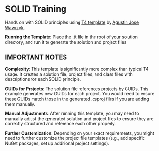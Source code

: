 # SOLID Training
Hands on with SOLID principles using [T4 template](https://learn.microsoft.com/en-us/visualstudio/modeling/code-generation-and-t4-text-templates?view=vs-2022) by [Agustin Jose Wawrzyk](https://www.linkedin.com/in/agustinjosew/).

**Running the Template**: Place the .tt file in the root of your solution directory, and run it to generate the solution and project files.

## IMPORTANT NOTES
**Complexity**: This template is significantly more complex than typical T4 usage. It creates a solution file, project files, and class files with descriptions for each SOLID principle.

**GUIDs for Projects**: The solution file references projects by GUIDs. This example generates new GUIDs for each project. You would need to ensure these GUIDs match those in the generated .csproj files if you are adding them manually.

**Manual Adjustment**s: After running this template, you may need to manually adjust the generated solution and project files to ensure they are correctly structured and reference each other properly.

**Further Customization**: Depending on your exact requirements, you might need to further customize the project file templates (e.g., add specific NuGet packages, set up additional project settings).
